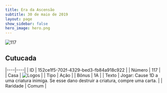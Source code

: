 ```yaml
---
title: Era da Ascensão
subtitle: 30 de maio de 2019
layout: page
show_sidebar: false
hero_image: hero.png
---
```


![117](https://cdn.keyforgegame.com/media/card_front/pt/435_117_6JQ3HP9CPW8P_pt.png)

## Cutucada

|----|----|
| ID | 152ce1f5-702f-4329-bed3-fb84a918c922 |
| Número | 117 |
| Casa | ![Logos](https://archonarcana.com/images/thumb/c/ce/Logos.png/22px-Logos.png "Logos") |
| Tipo | Ação |
| Bônus | 1A |
| Texto | Jogar: Cause 1D a uma criatura inimiga. Se esse dano destruir a criatura, compre uma carta. |
| Raridade | Comum |
